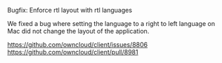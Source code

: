 Bugfix: Enforce rtl layout with rtl languages

We fixed a bug where setting the language to a right to left language on Mac
did not change the layout of the application.

https://github.com/owncloud/client/issues/8806
https://github.com/owncloud/client/pull/8981
